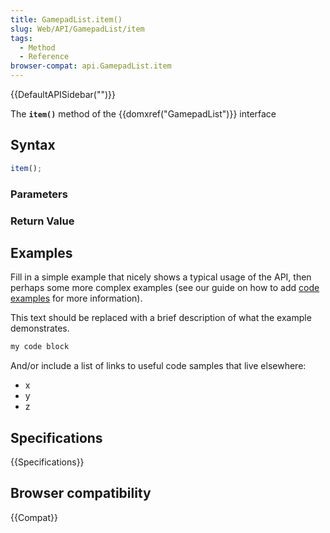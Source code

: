 ```yaml
---
title: GamepadList.item()
slug: Web/API/GamepadList/item
tags:
  - Method
  - Reference
browser-compat: api.GamepadList.item
---
```

{{DefaultAPISidebar("")}}

The **`item()`** method of the {{domxref("GamepadList")}} interface 

## Syntax

```js
item();
```

### Parameters



### Return Value



## Examples

Fill in a simple example that nicely shows a typical usage of the API, then perhaps some more complex examples (see our guide on how to add [code examples](/en-US/docs/MDN/Contribute/Structures/Code_examples) for more information).

This text should be replaced with a brief description of what the example demonstrates.

```js
my code block
```

And/or include a list of links to useful code samples that live elsewhere:

*   x
*   y
*   z

## Specifications

{{Specifications}}

## Browser compatibility

{{Compat}}


